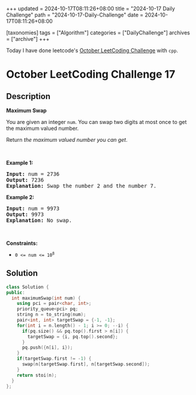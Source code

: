 +++
updated = 2024-10-17T08:11:26+08:00
title = "2024-10-17 Daily Challenge"
path = "2024-10-17-Daily-Challenge"
date = 2024-10-17T08:11:26+08:00

[taxonomies]
tags = ["Algorithm"]
categories = ["DailyChallenge"]
archives = ["archive"]
+++

Today I have done leetcode's [October LeetCoding Challenge](https://leetcode.com/problems/maximum-swap/) with `cpp`.

<!-- more -->

# October LeetCoding Challenge 17

## Description

**Maximum Swap**

<p>You are given an integer <code>num</code>. You can swap two digits at most once to get the maximum valued number.</p>

<p>Return <em>the maximum valued number you can get</em>.</p>

<p>&nbsp;</p>
<p><strong class="example">Example 1:</strong></p>

<pre>
<strong>Input:</strong> num = 2736
<strong>Output:</strong> 7236
<strong>Explanation:</strong> Swap the number 2 and the number 7.
</pre>

<p><strong class="example">Example 2:</strong></p>

<pre>
<strong>Input:</strong> num = 9973
<strong>Output:</strong> 9973
<strong>Explanation:</strong> No swap.
</pre>

<p>&nbsp;</p>
<p><strong>Constraints:</strong></p>

<ul>
	<li><code>0 &lt;= num &lt;= 10<sup>8</sup></code></li>
</ul>


## Solution

``` cpp
class Solution {
public:
  int maximumSwap(int num) {
    using pci = pair<char, int>;
    priority_queue<pci> pq;
    string n = to_string(num);
    pair<int, int> targetSwap = {-1, -1};
    for(int i = n.length() - 1; i >= 0; --i) {
      if(pq.size() && pq.top().first > n[i]) {
        targetSwap = {i, pq.top().second};
      }
      pq.push({n[i], i});
    }
    if(targetSwap.first != -1) {
      swap(n[targetSwap.first], n[targetSwap.second]);
    }
    return stoi(n);
  }
};
```
